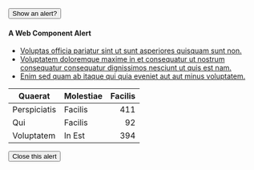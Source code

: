 <button id='web-component-show-alert'>
  Show an alert?
</button>

<rf-alert close='true'>
  <h4 slot='heading'>
    A Web Component Alert
  </h4>

  - [Voluptas officia pariatur sint ut sunt asperiores quisquam sunt non.](#)
  - [Voluptatem doloremque maxime in et consequatur ut nostrum consequatur consequatur dignissimos nesciunt ut quis est nam.](#)
  - [Enim sed quam ab itaque qui quia eveniet aut aut minus voluptatem.](#)

| Quaerat      | Molestiae | Facilis |
| ------------ |---------- | -------:|
| Perspiciatis | Facilis   |     411 |
| Qui          | Facilis   |      92 |
| Voluptatem   | In Est    |     394 |

  <div slot='actions'>
    <button id='web-component-close-alert'>
      Close this alert
    </button>
  </div>
</rf-alert>
